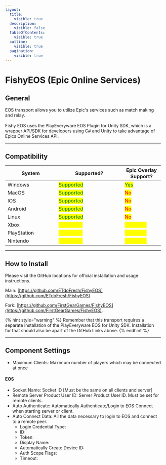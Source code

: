 ```yaml
---
layout:
  title:
    visible: true
  description:
    visible: false
  tableOfContents:
    visible: true
  outline:
    visible: true
  pagination:
    visible: true
---
```


# FishyEOS (Epic Online Services)

## General

EOS transport allows you to utilize Epic's services such as match making and relay.\
\
Fishy EOS uses the PlayEveryware EOS Plugin for Unity SDK, which is a wrapper API/SDK for developers using C# and Unity to take advantage of Epics Online Services API.&#x20;

***

## Compatibility

<table data-full-width="false"><thead><tr><th width="149">System</th><th width="198">Supported? </th><th>Epic Overlay Support?</th></tr></thead><tbody><tr><td>Windows</td><td><mark style="color:green;">Supported</mark></td><td><mark style="color:green;">Yes</mark></td></tr><tr><td>MacOS</td><td><mark style="color:green;">Supported</mark></td><td><mark style="color:red;">No</mark></td></tr><tr><td>IOS</td><td><mark style="color:green;">Supported</mark></td><td><mark style="color:red;">No</mark></td></tr><tr><td>Android</td><td><mark style="color:green;">Supported</mark></td><td><mark style="color:red;">No</mark></td></tr><tr><td>Linux</td><td><mark style="color:green;">Supported</mark></td><td><mark style="color:red;">No</mark></td></tr><tr><td>Xbox</td><td><mark style="color:yellow;">In Preview</mark></td><td><mark style="color:yellow;">Unknown</mark></td></tr><tr><td>PlayStation</td><td><mark style="color:yellow;">In Preview</mark></td><td><mark style="color:yellow;">Unknown</mark></td></tr><tr><td>Nintendo</td><td><mark style="color:yellow;">In Preview</mark></td><td><mark style="color:yellow;">Unknown</mark></td></tr></tbody></table>

***

## How to Install

Please visit the GitHub locations for official installation and usage instructions.

Main: [https://github.com/ETdoFresh/FishyEOS](https://github.com/ETdoFresh/FishyEOS)

Fork:  [https://github.com/FirstGearGames/FishyEOS](https://github.com/FirstGearGames/FishyEOS).

{% hint style="warning" %}
Remember that this transport requires a separate installation of the PlayEveryware EOS for Unity SDK. Installation for that should also be apart of the GitHub Links above.
{% endhint %}

***

## Component Settings

* Maximum Clients: Maximum number of players which may be connected at once

#### EOS

* Socket Name: Socket ID \[Must be the same on all clients and server]
* Remote Server Product User ID: Server Product User ID. Must be set for remote clients.
* Auto Authenticate: Automatically Authenticate/Login to EOS Connect when starting server or client.
* Auto Connect Data: All the data necessary to login to EOS and connect to a remote peer.
  * Login Credential Type:
  * ID:
  * Token:
  * Display Name:
  * Automatically Create Device ID:
  * Auth Scope Flags:
  * Timeout:



